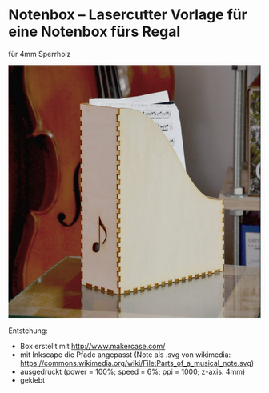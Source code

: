 # Notenbox – Lasercutter Vorlage für eine Notenbox fürs Regal

für 4mm Sperrholz

![](notenBox.jpg)

Entstehung:
* Box erstellt mit http://www.makercase.com/
* mit Inkscape die Pfade angepasst (Note als .svg von wikimedia: https://commons.wikimedia.org/wiki/File:Parts_of_a_musical_note.svg)
* ausgedruckt (power = 100%; speed = 6%; ppi = 1000; z-axis: 4mm)
* geklebt
